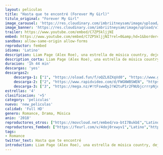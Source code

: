 ```yaml
---
layout: peliculas
title: "Hasta que te encontré (Forever My Girl)"
titulo_original: "Forever My Girl"
image_carousel: 'https://res.cloudinary.com/imbriitneysam/image/upload/v1542394539/encontre-poster-min.jpg'
image_banner: 'https://res.cloudinary.com/imbriitneysam/image/upload/v1542394540/encontre-bannmer-min.jpg'
trailer: https://www.youtube.com/embed/C7ZP5kljjNI
embed: https://www.youtube.com/embed/C7ZP5kljjNI?rel=0&amp;hd=1&border=0&wmode=opaque&enablejsapi=1&modestbranding=1&controls=1&showinfo=1
sandbox: allow-same-origin allow-forms
reproductor: fembed
idioma: 'Latino'
description: Liam Page (Alex Roe), una estrella de música country, dejó a su prometida en el altar para centrarse en su carrera profesional, la fama y el éxito. Después de ocho años, regresa a su ciudad natal para asistir al funeral de su mejor amigo. Al volver al lugar donde creció y vivió los mejores momentos de su vida, se da cuenta de todo lo que dejó atrás al olvidar sus raíces. Poco a poco sentirá que no ha podido olvidar al amor de su vida, Josie (Jessica Rothe) e intentará hacer todo lo posible para recuperar a su ex prometida.
description_corta: Liam Page (Alex Roe), una estrella de música country, dejó a su prometida en el altar para centrarse en su carrera profesional, la fama y el éxito. Después de ocho años, regresa a su ciudad natal para asistir al funeral de su mejor amigo. Al volver al..
duracion: '1h 44 min'
descargas: 'yes'
descargas2:
    descarga-1: ["1", "https://oload.fun/f/oQZL0ZXqVd0", "https://www.google.com/s2/favicons?domain=openload.co","OpenLoad","https://res.cloudinary.com/imbriitneysam/image/upload/v1541473684/mexico.png", "Latino", "Full HD"]
    descarga-2: ["2", "https://www.rapidvideo.com/d/FWGNWBSWEN", "https://www.google.com/s2/favicons?domain=www.rapidvideo.com","RapidVideo","https://res.cloudinary.com/imbriitneysam/image/upload/v1541473684/mexico.png", "Latino", "Full HD"]
    descarga-3: ["3", "https://mega.nz/#!tFswwQyJ!W2tuP1r2FNUbjcrrrpNjqE6bAruj3Gge1cni8dt8cB8", "https://www.google.com/s2/favicons?domain=mega.nz","Mega","https://res.cloudinary.com/imbriitneysam/image/upload/v1541473684/mexico.png", "Latino", "Full HD"]
estrellas: '4'
clasificacion: '+5'
category: 'peliculas'
nuevo: 'new_peliculas'
calidad: 'Full HD'
genero: Romance, Drama, Música
anio: '2018'
reproductores_otros: ["https://movcloud.net/embed/va-btI7BukbE","Latino","https://gdriveplayer.me/embed2.php?link=DOTCkJZ%252Flp12OUx5dJ%252BWDQoSEq%252FPptFkc7BpCiSJYEEumgtB2%252Fb4ilabx12HVzppyrwx800SHkvolAg9zwpsoUYTHASiyouHLHIZQEWn0OFXz%252FitWxoWa9mUgSw%252FtAJKNmjt7p63xCtWkhhKjhltOealkfO3H7850Lp9BGQfr4M1gTyRNc52uD3v1iuGq3XrjRBclCqGs%252Ba5vUD%252FDCEtuL","Latino","https://mstream.press/eykwkk1wf1bt","Latino"]
reproductores_fembed: ["https://feurl.com/v/4doj0rxwyv1","Latino","https://feurl.com/v/5jv4xr5wzx9","Latino"]
tags:
- Romance
twitter_text: Hasta que te encontré
introduction: Liam Page (Alex Roe), una estrella de música country, dejó a su prometida en el altar para centrarse en su carrera profesional, la fama y el éxito. Después de ocho años, regresa a su ciudad natal para asistir al funeral de su..
---
```



 







